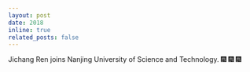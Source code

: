```yaml
---
layout: post
date: 2018 
inline: true
related_posts: false
---
```


Jichang Ren joins Nanjing University of Science and Technology. :fireworks: :fireworks: :fireworks:
